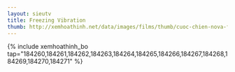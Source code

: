 ```yaml
---
layout: sieutv
title: Freezing Vibration
thumb: http://xemhoathinh.net/data/images/films/thumb/cuoc-chien-nova-freezing-vibration-2013.jpg
---
```

{% include xemhoathinh_bo tap="184260,184261,184262,184263,184264,184265,184266,184267,184268,184269,184270,184271" %} 
